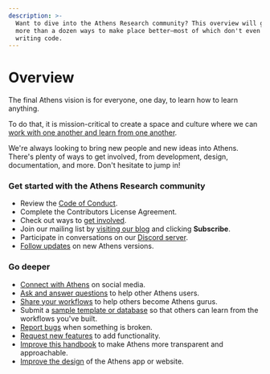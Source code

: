 ```yaml
---
description: >-
  Want to dive into the Athens Research community? This overview will give you
  more than a dozen ways to make place better—most of which don't even involve
  writing code.
---
```


# Overview

The final Athens vision is for everyone, one day, to learn how to learn anything.

To do that, it is mission-critical to create a space and culture where we can [work with one another and learn from one another](https://github.com/athensresearch/athens/blob/master/CODE_OF_CONDUCT.md).

We're always looking to bring new people and new ideas into Athens. There's plenty of ways to get involved, from development, design, documentation, and more. Don't hesitate to jump in!

### Get started with the Athens Research community

* Review the [Code of Conduct](code-of-conduct.md).
* Complete the Contributors License Agreement.
* Check out ways to [get involved](learning-at-athens-academy-education/).
* Join our mailing list by [visiting our blog](https://athens-research.ghost.io/) and clicking **Subscribe**.
* Participate in conversations on our [Discord server](https://discord.gg/as9h8yHNfD).
* [Follow updates](../../about-us/whats-new-in-athens.md) on new Athens versions.

### Go deeper

* [Connect with Athens](learning-at-athens-academy-education/connect-on-social-media.md) on social media.
* [Ask and answer questions](learning-at-athens-academy-education/ask-and-answer-questions.md) to help other Athens users.
* [Share your workflows](learning-at-athens-academy-education/share-your-experiences.md) to help others become Athens gurus.
* Submit a [sample template or database](learning-at-athens-academy-education/submit-templates-or-databases.md) so that others can learn from the workflows you've built.
* [Report bugs](learning-at-athens-academy-education/file-and-verify-issues.md) when something is broken.
* [Request new features](learning-at-athens-academy-education/request-new-features.md) to add functionality.
* [Improve this handbook](learning-at-athens-academy-education/contributing-documentation.md) to make Athens more transparent and approachable.
* [Improve the design](learning-at-athens-academy-education/contributing-design.md) of the Athens app or website.

